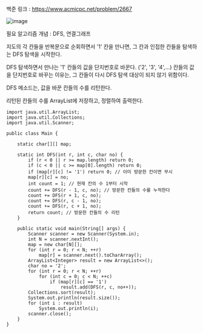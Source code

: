 백준 링크 : https://www.acmicpc.net/problem/2667

![image](https://user-images.githubusercontent.com/62640768/219946247-aae69fee-9f18-4ca2-95c4-af78af18b205.png)


필요 알고리즘 개념 : DFS, 연결그래프

지도의 각 칸들을 반복문으로 순회하면서
'1' 칸을 만나면, 그 칸과 인접한 칸들을 탐색하는 DFS 탐색을 시작한다.

DFS 탐색하면서 만나는 '1' 칸들의 값을 단지번호로 바꾼다. ('2', '3', '4',...)
칸들의 값을 단지번호로 바꾸는 이유는, 그 칸들이 다시 DFS 탐색 대상이 되지 않기 위함이다.

DFS 메소드는, 값을 바꾼 칸들의 수를 리턴한다.

리턴된 칸들의 수를 ArrayList에 저장하고, 정렬하여 출력한다.

```
import java.util.ArrayList;
import java.util.Collections;
import java.util.Scanner;

public class Main {

    static char[][] map;

    static int DFS(int r, int c, char no) {
        if (r < 0 || r >= map.length) return 0;
        if (c < 0 || c >= map[0].length) return 0;
        if (map[r][c] != '1') return 0; // 이미 방문한 칸이면 무시
        map[r][c] = no;
        int count = 1; // 현재 칸의 수 1부터 시작
        count += DFS(r - 1, c, no); // 방문한 칸들의 수를 누적한다
        count += DFS(r + 1, c, no);
        count += DFS(r, c - 1, no);
        count += DFS(r, c + 1, no);
        return count; // 방문한 칸들의 수 리턴
    }

    public static void main(String[] args) {
        Scanner scanner = new Scanner(System.in);
        int N = scanner.nextInt();
        map = new char[N][];
        for (int r = 0; r < N; ++r)
            map[r] = scanner.next().toCharArray();
        ArrayList<Integer> result = new ArrayList<>();
        char no = '2';
        for (int r = 0; r < N; ++r)
            for (int c = 0; c < N; ++c)
                if (map[r][c] == '1')
                    result.add(DFS(r, c, no++));
        Collections.sort(result);
        System.out.println(result.size());
        for (int i : result)
            System.out.println(i);
        scanner.close();
    }
}
```
